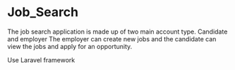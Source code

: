 # Job_Search

The job search application is made up of two main account type. 
Candidate and employer
The employer can create new jobs and the candidate can view the jobs and apply for an opportunity.

Use Laravel framework
